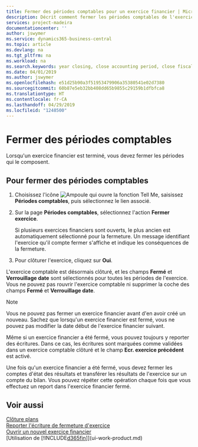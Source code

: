 ```yaml
---
title: Fermer des périodes comptables pour un exercice financier | Microsoft Docs
description: Décrit comment fermer les périodes comptables de l'exercice financier.
services: project-madeira
documentationcenter: ''
author: jswymer
ms.service: dynamics365-business-central
ms.topic: article
ms.devlang: na
ms.tgt_pltfrm: na
ms.workload: na
ms.search.keywords: year closing, close accounting period, close fiscal year, bank account detailed trial balance
ms.date: 04/01/2019
ms.author: jswymer
ms.openlocfilehash: e51d25b90a3f51953479906a35380541e02d7380
ms.sourcegitcommit: 60b87e5eb32bb408dd65b9855c29159b1dfbfca8
ms.translationtype: HT
ms.contentlocale: fr-CA
ms.lasthandoff: 04/29/2019
ms.locfileid: "1248500"
---
```

# <a name="close-accounting-periods"></a>Fermer des périodes comptables
Lorsqu'un exercice financier est terminé, vous devez fermer les périodes qui le composent.

## <a name="to-close-accounting-periods"></a>Pour fermer des périodes comptables
1. Choisissez l'icône ![Ampoule qui ouvre la fonction Tell Me](media/ui-search/search_small.png "Dites-moi ce que vous voulez faire"), saisissez **Périodes comptables**, puis sélectionnez le lien associé.
2. Sur la page **Périodes comptables**, sélectionnez l'action **Fermer exercice**.

    Si plusieurs exercices financiers sont ouverts, le plus ancien est automatiquement sélectionné pour la fermeture. Un message identifiant l'exercice qu'il compte fermer s'affiche et indique les conséquences de la fermeture.
3. Pour clôturer l'exercice, cliquez sur **Oui**.

L'exercice comptable est désormais clôturé, et les champs **Fermé** et **Verrouillage date** sont sélectionnés pour toutes les périodes de l'exercice. Vous ne pouvez pas rouvrir l'exercice comptable ni supprimer la coche des champs **Fermé** et **Verrouillage date**.

> [!NOTE]  
>   Vous ne pouvez pas fermer un exercice financier avant d'en avoir créé un nouveau. Sachez que lorsqu'un exercice financier est fermé, vous ne pouvez pas modifier la date début de l'exercice financier suivant.

Même si un exercice financier a été fermé, vous pouvez toujours y reporter des écritures. Dans ce cas, les écritures sont marquées comme validées dans un exercice comptable clôturé et le champ **Ecr. exercice précédent** est activé.

Une fois qu'un exercice financier a été fermé, vous devez fermer les comptes d'état des résultats et transférer les résultats de l'exercice sur un compte du bilan. Vous pouvez répéter cette opération chaque fois que vous effectuez un report dans l'exercice financier fermé.

## <a name="see-also"></a>Voir aussi
[Clôture plans](year-close-books.md)  
[Reporter l'écriture de fermeture d'exercice](year-how-post-year-end-close-entry.md)  
[Ouvrir un nouvel exercice financier](finance-how-open-new-fiscal-year.md)  
[Utilisation de [!INCLUDE[d365fin](includes/d365fin_md.md)]](ui-work-product.md)
